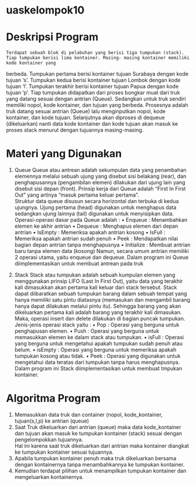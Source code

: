 # uaskelompok10

# Deskripsi Program 
    Terdapat sebuah blok di pelabuhan yang berisi tiga tumpukan (stack). Tiap tumpukan berisi lima kontainer. Masing- masing kontainer memiliki kode kontainer yang
  berbeda. Tumpukan pertama berisi kontainer tujuan Surabaya dengan kode tujuan ‘s’. Tumpukan kedua berisi kontainer tujuan Lombok dengan kode tujuan ‘l’. Tumpukan 
  terakhir berisi kontainer tujuan Papua dengan kode tujuan ‘p’. Tiap tumpukan didapatkan dari proses bongkar muat dari truk yang datang sesuai dengan antrian (Queue). 
  Sedangkan untuk truk sendiri memiliki nopol, kode kontainer, dan tujuan yang berbeda. Prosesnya adalah truk datang sesuai antrian (Queue) lalu menginputkan nopol, kode 
  kontainer, dan kode tujuan. Selanjutnya akan diproses di dequeue (dikeluarkan) nanti data kode kontainer dan kode tujuan akan masuk ke proses stack menurut dengan 
  tujuannya masing-masing. 

# Materi yang Digunakan 
  1. Queue
	Queue atau antrean adalah sekumpulan data yang penambahan elemennya melalui sebuah ujung yang disebut sisi belakang (rear), dan penghapusannya (pengambilan elemen) 
  dilakukan dari ujung lain yang disebut sisi depan (front). Prinsip kerja dari Queue adalah “First In First Out” yang artinya “masuk pertama keluar pertama”.      
  Struktur 
  data queue disusun secara horizontal dan terbuka di kedua ujungnya. Ujung pertama (head) digunakan untuk menghapus data sedangkan ujung lainnya (tail) digunakan 
  untuk 
  menyisipkan data. Operasi-operasi dasar pada Queue adalah :
      •	Enqueue	: Menambahkan elemen ke akhir antrian
      •	Dequeue	: Menghapus elemen dari depan antrian
      •	IsEmpty	: Memeriksa apakah antrian kosong
      •	IsFull		: Memeriksa apakah antrian sudah penuh
      •	Peek		: Mendapatkan nilai bagian depan antrian tanpa menghapusnya
      •	Initialize	: Membuat antrian baru tanpa elemen data (kosong)
  Namun, secara umum antrian memiliki 2 operasi utama, yaitu enqueue dan dequeue.
  Dalam program ini Queue diimplementasikan untuk membuat antrean pada truk
  
  2.	Stack
	Stack atau tumpukan adalah sebuah kumpulan elemen yang menggunakan prinsip LIFO (Last In First Out), yaitu data yang terakhir kali dimasukkan akan pertama kali 
  keluar dari stack tersebut. Stack dapat diibaratkan sebuah tumpukan barang dalam sebuah tempat yang hanya memiliki satu pintu diatasnya (memasukan dan mengambil 
  barang hanya dapat dilakukan melalui pintu itu). Sehingga barang yang akan dikeluarkan pertama kali adalah barang yang terakhir kali dimasukan. Maka, operasi insert 
  dan delete dilakukan di bagian puncak tumpukan.  Jenis-jenis operasi stack yaitu :
        •	Pop		: Operasi yang berguna untuk penghapusan elemen.
        •	Push		: Operasi yang berguna untuk memasukkan elemen ke dalam stack atau tumpukan.
        •	isFull		: Operasi yang berguna untuk mengetahui apakah tumpukan sudah penuh atau belum.
        •	isEmpty 	: Operasi yang berguna untuk memeriksa apakah tumpukan kosong atau tidak.
        •	Peek 		: Operasi yang digunakan untuk mengetahui data teratas dari tumpukan tanpa harus menghapusnya.
  Dalam program ini Stack diimplementasikan untuk membuat tmpukan kontainer.

# Algoritma Program 
  
  1. Memasukkan  data truk dan container (nopol, kode_kontainer, tujuan(s,l,p) ke antrian (queue)
  2. Saat Truk dikeluarkan dari antrian (queue) maka data kode_kontainer dan tujuan akan masuk ke tumpukan kontainer (stack) sesuai dengan pengelompokkan tujuannya.  
     Hal ini karena saat truk dikeluarkan dari antrian maka kontainer diangkat ke tumpukan kontainer sesuai tujuannya.
  3. Apabila tumpukan kontainer penuh maka truk dikeluarkan bersama dengan kontainernya tanpa menambahkannya ke tumpukan kontainer.
  4. Kemudian terdapat pilihan untuk menampilkan tumpukan kontainer dan mengeluarkan kontainernya.
